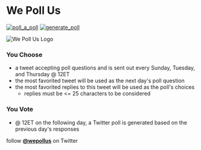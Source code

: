 # We Poll Us

[![poll_a_poll](https://github.com/walkersutton/wepollus/actions/workflows/poll_a_poll.yml/badge.svg?event=workflow_dispatch)](https://github.com/walkersutton/wepollus/actions/workflows/poll_a_poll.yml)
[![generate_poll](https://github.com/walkersutton/wepollus/actions/workflows/generate_poll.yml/badge.svg?event=workflow_dispatch)](https://github.com/walkersutton/wepollus/actions/workflows/generate_poll.yml)

![We Poll Us Logo](https://pbs.twimg.com/profile_images/1398693815217758214/fli630lU_200x200.png)

### You Choose
* a tweet accepting poll questions and is sent out every Sunday, Tuesday, and Thursday @ 12ET
* the most favorited tweet will be used as the next day's poll question
* the most favorited replies to this tweet will be used as the poll's choices
  * replies must be <= 25 characters to be considered
### You Vote
* @ 12ET on the following day, a Twitter poll is generated based on the previous day's responses

follow [__@wepollus__](https://twitter.com/wepollus) on Twitter
